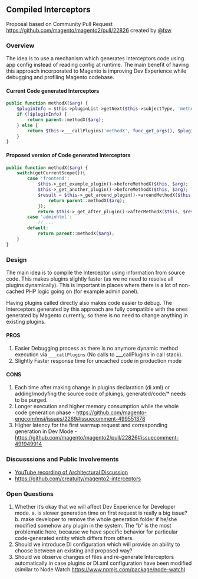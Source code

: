 ## Compiled Interceptors

Proposal based on Community Pull Request https://github.com/magento/magento2/pull/22826 created by [@fsw](https://github.com/fsw)

### Overview

The idea is to use a mechanism which generates Interceptors code using app config instead of reading config at runtime.
The main benefit of having this approach incorporated to Magento is improving Dev Experience while debugging and profiling Magento codebase.

#### Current Code generated Interceptors

```php
public function methodX($arg) {
    $pluginInfo = $this->pluginList->getNext($this->subjectType, 'methodX');
    if (!$pluginInfo) {
        return parent::methodX($arg);
    } else {
        return $this->___callPlugins('methodX', func_get_args(), $pluginInfo);
    }
}
```

#### Proposed version of Code generated Interceptors 

```php
public function methodX($arg) {
    switch(getCurrentScope()){
        case 'frontend':
            $this->_get_example_plugin()->beforeMethodX($this, $arg);
            $this->_get_another_plugin()->beforeMethodX($this, $arg);
            $result = $this->_get_around_plugin()->aroundMethodX($this, function($arg){
                return parent::methodX($arg);
            });
            return $this->_get_after_plugin()->afterMethodX($this, $result);
        case 'adminhtml':
            // ...
        default:
            return parent::methodX($arg);
    }
}
```

### Design

The main idea is to compile the Interceptor using information from source code. 
This makes plugins slightly faster (as we no need to resolve all plugins dynamically). 
This is important in places where there is a lot of non-cached PHP logic going on (for example admin panel).

Having plugins called directly also makes code easier to debug. The Interceptors generated by this approach are fully compatible with the ones generated by Magento 
currently, so there is no need to change anything in existing plugins.


#### PROS

1. Easier Debugging process as there is no anymore dynamic method execution via `___callPlugins` (No  calls to ___callPlugins in call stack).
2. Slightly Faster response time for uncached code in production mode 

#### CONS 

1. Each time after making change in plugins declaration (di.xml) or adding/modyfing the source code of pluings, generated/code/* needs to be purged. 
2. Longer execution and higher memory consumption while the whole code generation phase - https://github.com/magento-engcom/msi/issues/2269#issuecomment-499551378
3. Higher latency for the first warmup request and corresponding generation in Dev Mode - https://github.com/magento/magento2/pull/22826#issuecomment-491949914


### Discusssions and Public Involvements

- [YouTube recording of Architectural Discussion](https://www.youtube.com/watch?v=no2jVn_mixk&list=PLDvMskiz68Q3ZVyRsc59IjEqX85LaO8mr&index=16)
- https://github.com/creatuity/magento2-interceptors

### Open Questions

1. Whether it’s okay that we will affect Dev Experience for Developer mode. 
    a. is slower generation time on first request is really a big issue? 
    b. make developer to remove the whole generation folder if he/she modified somehow any plugin in the system. The “b” is the most problematic here, because we have specific behavior for particular code-generated entity which differs from others.
2. Should we introduce DI configuration which will provide an ability to choose between an existing and proposed way? 
3. Should we observe changes of files and re-generate Interceptors automatically in case plugins or DI.xml configuration have been modified (similar to Node Watch https://www.npmjs.com/package/node-watch)
